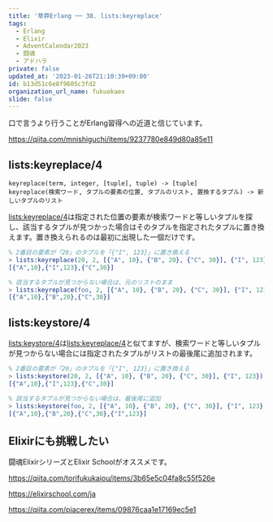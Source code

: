 ```yaml
---
title: '草莽Erlang ── 38. lists:keyreplace'
tags:
  - Erlang
  - Elixir
  - AdventCalendar2023
  - 闘魂
  - アドハラ
private: false
updated_at: '2023-01-26T21:10:39+09:00'
id: b13d51c6e8f9605c3fd2
organization_url_name: fukuokaex
slide: false
---
```


口で言うより行うことがErlang習得への近道と信じています。

https://qiita.com/mnishiguchi/items/9237780e849d80a85e11

## lists:keyreplace/4

```
keyreplace(term, integer, [tuple], tuple) -> [tuple]
keyreplace(検索ワード, タプルの要素の位置, タプルのリスト, 置換するタプル) -> 新しいタプルのリスト
```

[lists:keyreplace/4](https://www.erlang.org/doc/man/lists.html#keyreplace-4)は指定された位置の要素が検索ワードと等しいタプルを探し、該当するタプルが見つかった場合はそのタプルを指定されたタプルに置き換えます。置き換えられるのは最初に出現した一個だけです。

```erlang
% 2番目の要素が「20」のタプルを「{"I", 123}」に置き換える
> lists:keyreplace(20, 2, [{"A", 10}, {"B", 20}, {"C", 30}], {"I", 123}).
[{"A",10},{"I",123},{"C",30}]

% 該当するタプルが見つからない場合は、元のリストのまま
> lists:keyreplace(foo, 2, [{"A", 10}, {"B", 20}, {"C", 30}], {"I", 123}).
[{"A",10},{"B",20},{"C",30}]
```

## lists:keystore/4

[lists:keystore/4](https://www.erlang.org/doc/man/lists.html#keystore-4)は[lists:keyreplace/4](https://www.erlang.org/doc/man/lists.html#keyreplace-4)と似てますが、検索ワードと等しいタプルが見つからない場合には指定されたタプルがリストの最後尾に追加されます。

```erlang
% 2番目の要素が「20」のタプルを「{"I", 123}」に置き換える
> lists:keystore(20, 2, [{"A", 10}, {"B", 20}, {"C", 30}], {"I", 123}).
[{"A",10},{"I",123},{"C",30}]

% 該当するタプルが見つからない場合は、最後尾に追加
> lists:keystore(foo, 2, [{"A", 10}, {"B", 20}, {"C", 30}], {"I", 123}).
[{"A",10},{"B",20},{"C",30},{"I",123}]
```

## Elixirにも挑戦したい

闘魂ElixirシリーズとElixir Schoolがオススメです。

https://qiita.com/torifukukaiou/items/3b65e5c04fa8c55f526e

https://elixirschool.com/ja

https://qiita.com/piacerex/items/09876caa1e17169ec5e1
